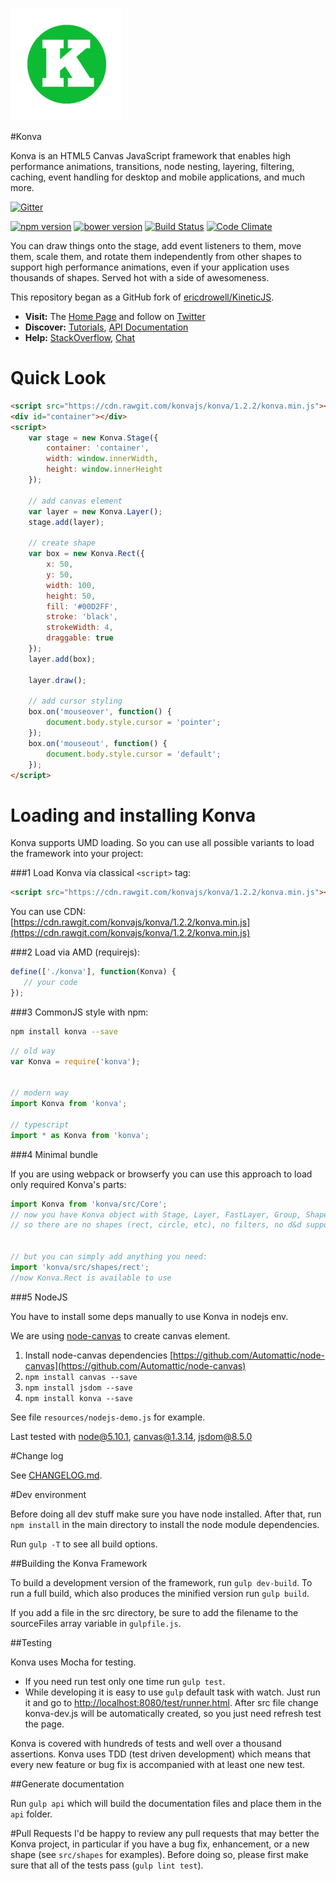 ![Konva logo](https://raw.githubusercontent.com/konvajs/konvajs.github.io/master/apple-touch-icon-180x180.png)

#Konva

Konva is an HTML5 Canvas JavaScript framework that enables high performance animations, transitions, node nesting, layering, filtering, caching, event handling for desktop and mobile applications, and much more.

[![Gitter](https://badges.gitter.im/Join%20Chat.svg)](https://gitter.im/konvajs/konva?utm_source=badge&utm_medium=badge&utm_campaign=pr-badge)

[![npm version](https://badge.fury.io/js/konva.svg)](http://badge.fury.io/js/konva) [![bower version](https://badge.fury.io/bo/konva.svg)](http://badge.fury.io/bo/konva)
[![Build Status](https://travis-ci.org/konvajs/konva.png)](https://travis-ci.org/konvajs/konva)  [![Code Climate](https://codeclimate.com/github/konvajs/konva/badges/gpa.svg)](https://codeclimate.com/github/konvajs/konva)

You can draw things onto the stage, add event listeners to them, move them, scale them, and rotate them independently from other shapes to support high performance animations, even if your application uses thousands of shapes. Served hot with a side of awesomeness.

This repository began as a GitHub fork of [ericdrowell/KineticJS](https://github.com/ericdrowell/KineticJS).

* **Visit:** The [Home Page](http://konvajs.github.io/) and follow on [Twitter](https://twitter.com/lavrton)
* **Discover:** [Tutorials](http://konvajs.github.io/docs), [API Documentation](http://konvajs.github.io/api)
* **Help:** [StackOverflow](http://stackoverflow.com/questions/tagged/konvajs), [Chat](https://gitter.im/konvajs/konva)

# Quick Look

```html
<script src="https://cdn.rawgit.com/konvajs/konva/1.2.2/konva.min.js"></script>
<div id="container"></div>
<script>
    var stage = new Konva.Stage({
        container: 'container',
        width: window.innerWidth,
        height: window.innerHeight
    });

    // add canvas element
    var layer = new Konva.Layer();
    stage.add(layer);

    // create shape
    var box = new Konva.Rect({
        x: 50,
        y: 50,
        width: 100,
        height: 50,
        fill: '#00D2FF',
        stroke: 'black',
        strokeWidth: 4,
        draggable: true
    });
    layer.add(box);

    layer.draw();

    // add cursor styling
    box.on('mouseover', function() {
        document.body.style.cursor = 'pointer';
    });
    box.on('mouseout', function() {
        document.body.style.cursor = 'default';
    });
</script>
```

# Loading and installing Konva

Konva supports UMD loading. So you can use all possible variants to load the framework into your project:

###1 Load Konva via classical `<script>` tag:

```html
<script src="https://cdn.rawgit.com/konvajs/konva/1.2.2/konva.min.js"></script>
```

You can use CDN: [https://cdn.rawgit.com/konvajs/konva/1.2.2/konva.min.js](https://cdn.rawgit.com/konvajs/konva/1.2.2/konva.min.js)

###2 Load via AMD (requirejs):

```javascript
define(['./konva'], function(Konva) {
   // your code
});
```

###3 CommonJS style with npm:

```bash
npm install konva --save
```

```javascript
// old way
var Konva = require('konva');


// modern way
import Konva from 'konva';

// typescript
import * as Konva from 'konva';
```

###4 Minimal bundle

If you are using webpack or browserfy you can use this approach to load only required Konva's parts:

```javascript
import Konva from 'konva/src/Core';
// now you have Konva object with Stage, Layer, FastLayer, Group, Shape and some additional utils function
// so there are no shapes (rect, circle, etc), no filters, no d&d support.


// but you can simply add anything you need:
import 'konva/src/shapes/rect';
//now Konva.Rect is available to use
```

###5 NodeJS

You have to install some deps manually to use Konva in nodejs env.

We are using [node-canvas](https://github.com/Automattic/node-canvas) to create canvas element.

1. Install node-canvas dependencies [https://github.com/Automattic/node-canvas](https://github.com/Automattic/node-canvas)
2. `npm install canvas --save`
2. `npm install jsdom --save`
3. `npm install konva --save`

See file `resources/nodejs-demo.js` for example.

Last tested with node@5.10.1, canvas@1.3.14, jsdom@8.5.0

#Change log

See [CHANGELOG.md](https://github.com/konvajs/konva/blob/master/CHANGELOG.md).

#Dev environment

Before doing all dev stuff make sure you have node installed. After that, run `npm install` in the main directory to install the node module dependencies.

Run `gulp -T` to see all build options.

##Building the Konva Framework

To build a development version of the framework, run `gulp dev-build`. To run a full build, which also produces the minified version run `gulp build`.

If you add a file in the src directory, be sure to add the filename to the sourceFiles array variable in `gulpfile.js`.

##Testing

Konva uses Mocha for testing.

* If you need run test only one time run `gulp test`.
* While developing it is easy to use `gulp` default task with watch. Just run it and go to [http://localhost:8080/test/runner.html](http://localhost:8080/test/runner.html). After src file change konva-dev.js will be automatically created, so you just need refresh test the page.

Konva is covered with hundreds of tests and well over a thousand assertions.
Konva uses TDD (test driven development) which means that every new feature or bug fix is accompanied with at least one new test.

##Generate documentation

Run `gulp api` which will build the documentation files and place them in the `api` folder.


#Pull Requests
I'd be happy to review any pull requests that may better the Konva project,
in particular if you have a bug fix, enhancement, or a new shape (see `src/shapes` for examples).  Before doing so, please first make sure that all of the tests pass (`gulp lint test`).
